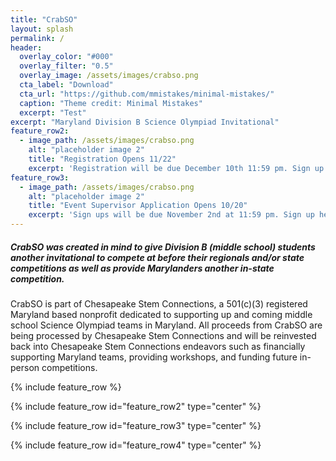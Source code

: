 ```yaml
---
title: "CrabSO"
layout: splash
permalink: /
header:
  overlay_color: "#000"
  overlay_filter: "0.5"
  overlay_image: /assets/images/crabso.png
  cta_label: "Download"
  cta_url: "https://github.com/mmistakes/minimal-mistakes/"
  caption: "Theme credit: Minimal Mistakes"
  excerpt: "Test"
excerpt: "Maryland Division B Science Olympiad Invitational"
feature_row2:
  - image_path: /assets/images/crabso.png
    alt: "placeholder image 2"
    title: "Registration Opens 11/22"
    excerpt: 'Registration will be due December 10th 11:59 pm. Sign up here: <insert link>: `'
feature_row3:
  - image_path: /assets/images/crabso.png
    alt: "placeholder image 2"
    title: "Event Supervisor Application Opens 10/20"
    excerpt: 'Sign ups will be due November 2nd at 11:59 pm. Sign up here: <insert link>:`'
---
```


##### CrabSO was created in mind to give Division B (middle school) students another invitational to compete at before their regionals and/or state competitions as well as provide Marylanders another in-state competition.

CrabSO is part of Chesapeake Stem Connections, a 501(c)(3) registered Maryland based nonprofit dedicated to supporting up and coming middle school Science Olympiad teams in Maryland. All proceeds from CrabSO are being processed by Chesapeake Stem Connections and will be reinvested back into Chesapeake Stem Connections endeavors such as financially supporting Maryland teams, providing workshops, and funding future in-person competitions.


<!-- {% include feature_row id="intro" type="center" %} -->

{% include feature_row %}

{% include feature_row id="feature_row2" type="center" %}

{% include feature_row id="feature_row3" type="center" %}

{% include feature_row id="feature_row4" type="center" %}
